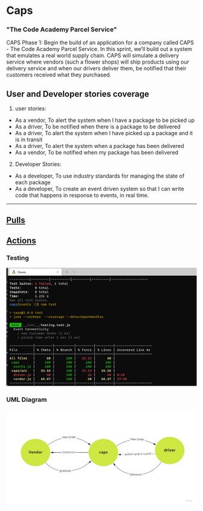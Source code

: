 # Caps
### "The Code Academy Parcel Service"

CAPS Phase 1:
 Begin the build of an application for a company called CAPS - The Code Academy Parcel Service. In this sprint, we’ll build out a system that emulates a real world supply chain. CAPS will simulate a delivery service where vendors (such a flower shops) will ship products using our delivery service and when our drivers deliver them, be notified that their customers received what they purchased.

## User and Developer stories coverage

1. user stories:

-   As a vendor, To alert the system when I have a package to be picked up
-   As a driver, To be notified when there is a package to be delivered
-   As a driver, To alert the system when I have picked up a package and it is in transit
-   As a driver, To alert the system when a package has been delivered
-   As a vendor, To be notified when my package has been delivered

2. Developer Stories:

-   As a developer, To use industry standards for managing the state of each package
-  As a developer, To create an event driven system so that I can write code that happens in response to events, in real time.

***

## [Pulls](https://github.com/En-ZUH/caps/pulls?q=is%3Apr+is%3Aclosed)
## [Actions ](https://github.com/En-ZUH/caps/actions)

### Testing 
![img](assets/test.PNG)


### UML Diagram
 ![img](assets/uml.jpg)
